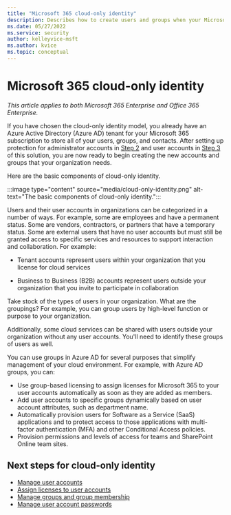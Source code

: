 ```yaml
---
title: "Microsoft 365 cloud-only identity"
description: Describes how to create users and groups when your Microsoft 365 subscription is using cloud-only identity.
ms.date: 05/27/2022
ms.service: security
author: kelleyvice-msft
ms.author: kvice
ms.topic: conceptual
---
```


# Microsoft 365 cloud-only identity

*This article applies to both Microsoft 365 Enterprise and Office 365 Enterprise.*

If you have chosen the cloud-only identity model, you already have an Azure Active Directory (Azure AD) tenant for your Microsoft 365 subscription to store all of your users, groups, and contacts. After setting up protection for administrator accounts in [Step 2](protect-your-global-administrator-accounts.md) and user accounts in [Step 3](microsoft-365-secure-sign-in.md) of this solution, you are now ready to begin creating the new accounts and groups that your organization needs.

Here are the basic components of cloud-only identity.
 
:::image type="content" source="media/cloud-only-identity.png" alt-text="The basic components of cloud-only identity.":::

Users and their user accounts in organizations can be categorized in a number of ways. For example, some are employees and have a permanent status. Some are vendors, contractors, or partners that have a temporary status. Some are external users that have no user accounts but must still be granted access to specific services and resources to support interaction and collaboration. For example:

- Tenant accounts represent users within your organization that you license for cloud services

- Business to Business (B2B) accounts represent users outside your organization that you invite to participate in collaboration

Take stock of the types of users in your organization. What are the groupings? For example, you can group users by high-level function or purpose to your organization.

Additionally, some cloud services can be shared with users outside your organization without any user accounts. You'll need to identify these groups of users as well.

You can use groups in Azure AD for several purposes that simplify management of your cloud environment. For example, with Azure AD groups, you can:

- Use group-based licensing to assign licenses for Microsoft 365 to your user accounts automatically as soon as they are added as members.
- Add user accounts to specific groups dynamically based on user account attributes, such as department name.
- Automatically provision users for Software as a Service (SaaS) applications and to protect access to those applications with multi-factor authentication (MFA) and other Conditional Access policies.
- Provision permissions and levels of access for teams and SharePoint Online team sites.

## Next steps for cloud-only identity

- [Manage user accounts](/microsoft-365/enterprise/manage-microsoft-365-accounts?view=o365-worldwide)
- [Assign licenses to user accounts](/microsoft-365/enterprise/assign-licenses-to-user-accounts?view=o365-worldwide)
- [Manage groups and group membership](/microsoft-365/enterprise/manage-microsoft-365-groups?view=o365-worldwide)
- [Manage user account passwords](/microsoft-365/enterprise/manage-microsoft-365-passwords?view=o365-worldwide)
